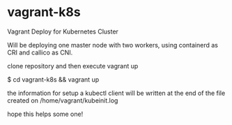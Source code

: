 # vagrant-k8s

Vagrant Deploy for Kubernetes Cluster

Will be deploying one master node with two workers, using containerd as CRI and callico as CNI.

clone repository and then execute vagrant up

$ cd vagrant-k8s && vagrant up

the information for setup a kubectl client will be written at the end of the file created on /home/vagrant/kubeinit.log

hope this helps some one!
